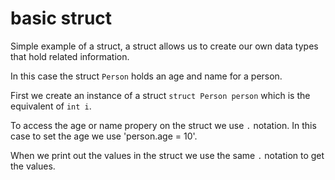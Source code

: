 # basic struct

Simple example of a struct, a struct allows us to create our own data types that hold related information. 

In this case the struct `Person` holds an age and name for a person.

First we create an instance of a struct `struct Person person` which is the equivalent of `int i`.

To access the age or name propery on the struct we use `.` notation. In this case to set the age we use 'person.age = 10'.

When we print out the values in the struct we use the same `.` notation to get the values. 
